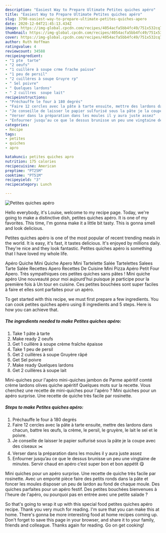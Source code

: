 ```yaml
---
description: "Easiest Way to Prepare Ultimate Petites quiches apéro"
title: "Easiest Way to Prepare Ultimate Petites quiches apéro"
slug: 3790-easiest-way-to-prepare-ultimate-petites-quiches-apero
date: 2020-12-04T21:45:13.434Z
image: https://img-global.cpcdn.com/recipes/4054acfa5bb4fc49/751x532cq70/petites-quiches-apero-photo-principale-de-la-recette.jpg
thumbnail: https://img-global.cpcdn.com/recipes/4054acfa5bb4fc49/751x532cq70/petites-quiches-apero-photo-principale-de-la-recette.jpg
cover: https://img-global.cpcdn.com/recipes/4054acfa5bb4fc49/751x532cq70/petites-quiches-apero-photo-principale-de-la-recette.jpg
author: Ruth Hoffman
ratingvalue: 4
reviewcount: 34588
recipeingredient:
- "1 pte  tarte"
- "2 oeufs"
- "1 cuillère à soupe crme frache paisse"
- "1 peu de persil"
- "2 cuillères à soupe Gruyre rp"
- " Sel poivre"
- " Quelques lardons"
- " 2 cuillres  soupe lait"
recipeinstructions:
- "Préchauffe le four à 180 degrés"
- "Faire 12 cercles avec la pâte à tarte ensuite, mettre des lardons dans chacun, battre les œufs, la crème, le persil, le gruyère, le lait le sel et le poivre."
- "Je conseille de laisser le papier sulfurisé sous la pâte je la coupe avec des ciseaux ✂️"
- "Verser dans la préparation dans les moules il y aura juste assez"
- "Enfourner jusqu’au ce que le dessus brunisse un peu une vingtaine de minutes. Servir chaud en apéro c’est super bon et bon appétit 😋"
categories:
- Recipe
tags:
- petites
- quiches
- apro

katakunci: petites quiches apro 
nutrition: 175 calories
recipecuisine: American
preptime: "PT25M"
cooktime: "PT51M"
recipeyield: "3"
recipecategory: Lunch

---
```



![Petites quiches apéro](https://img-global.cpcdn.com/recipes/4054acfa5bb4fc49/751x532cq70/petites-quiches-apero-photo-principale-de-la-recette.jpg)

Hello everybody, it's Louise, welcome to my recipe page. Today, we're going to make a distinctive dish, petites quiches apéro. It is one of my favorites. This time, I'm gonna make it a little bit tasty. This is gonna smell and look delicious.

Petites quiches apéro is one of the most popular of recent trending meals in the world. It is easy, it's fast, it tastes delicious. It's enjoyed by millions daily. They're nice and they look fantastic. Petites quiches apéro is something that I have loved my whole life.

Apéro Quiche Mini Quiche Apero Mini Tartelette Salée Tartelettes Salees Tarte Salée Recettes Apero Recettes De Cuisine Mini Pizza Apéro Petit Four Apero. Très sympathiques ces petites quiches sans pâtes ! Mini quiche apéro Une nouveauté pour moi aujourd&#39;hui puisque je participe pour la première fois à Un tour en cuisine. Ces petites bouchées sont super faciles à faire et elles sont parfaites pour un apéro.


To get started with this recipe, we must first prepare a few ingredients. You can cook petites quiches apéro using 8 ingredients and 5 steps. Here is how you can achieve that.

<!--inarticleads1-->

##### The ingredients needed to make Petites quiches apéro:

1. Take 1 pâte à tarte
1. Make ready 2 oeufs
1. Get 1 cuillère à soupe crème fraîche épaisse
1. Take 1 peu de persil
1. Get 2 cuillères à soupe Gruyère râpé
1. Get  Sel poivre
1. Make ready  Quelques lardons
1. Get  2 cuillères à soupe lait


Mini-quiches pour l&#39;apéro mini-quiches jambon de Parme apéritif comté crème lardons olives quiche apéritif Quelques mots sur la recette. Vous cherchez une recette de mini-quiches pour l&#39;apéro ? Mini quiches pour un apéro surprise. Une recette de quiche très facile par rosinette. 

<!--inarticleads2-->

##### Steps to make Petites quiches apéro:

1. Préchauffe le four à 180 degrés
1. Faire 12 cercles avec la pâte à tarte ensuite, mettre des lardons dans chacun, battre les œufs, la crème, le persil, le gruyère, le lait le sel et le poivre.
1. Je conseille de laisser le papier sulfurisé sous la pâte je la coupe avec des ciseaux ✂️
1. Verser dans la préparation dans les moules il y aura juste assez
1. Enfourner jusqu’au ce que le dessus brunisse un peu une vingtaine de minutes. Servir chaud en apéro c’est super bon et bon appétit 😋


Mini quiches pour un apéro surprise. Une recette de quiche très facile par rosinette. Avec un emporté pièce faire des petits ronds dans la pâte et foncer les moules disposer un peu de lardon au fond de chaque moule. Des quiches parfaites pour un apéro festif. Des petites bouchées bienvenues à l&#39;heure de l&#39;apéro, ou pourquoi pas en entrée avec une petite salade ? 

So that's going to wrap it up with this special food petites quiches apéro recipe. Thank you very much for reading. I'm sure that you can make this at home. There's gonna be more interesting food at home recipes coming up. Don't forget to save this page in your browser, and share it to your family, friends and colleague. Thanks again for reading. Go on get cooking!
